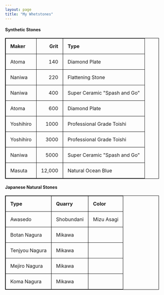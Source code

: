 ```yaml
---
layout: page
title: "My Whetstones"
---
```

<style>
table, th, td {
  border: 1px solid black;
  border-collapse: collapse;
}
th, td {
  padding: 15px;
  text-align: left;
}
</style>


#### Synthetic Stones

| Maker  | Grit | Type |
| :--- | ---: | --- |
| Atoma | 140 | Diamond Plate |
| Naniwa | 220 | Flattening Stone |
| Naniwa | 400 | Super Ceramic "Spash and Go" |
| Atoma | 600 | Diamond Plate |
| Yoshihiro | 1000 | Professional Grade Toishi |
| Yoshihiro | 3000 | Professional Grade Toishi |
| Naniwa | 5000 | Super Ceramic "Spash and Go" |
| Masuta | 12,000 | Natural Ocean Blue |

#### Japanese Natural Stones

| Type  | Quarry | Color |
| --- | --- | --- |
| Awasedo | Shobundani | Mizu Asagi |
| Botan Nagura | Mikawa | |
| Tenjyou Nagura | Mikawa | |
| Mejiro Nagura | Mikawa | |
| Koma Nagura | Mikawa | |